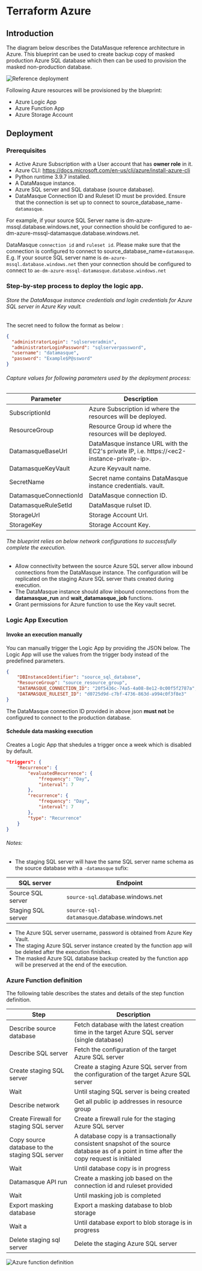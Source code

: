 # Terraform Azure
## Introduction
The diagram below describes the DataMasque reference architecture in Azure. This blueprint can be used to create backup copy of masked production Azure SQL database which then can be used to provision the masked non-production database.

![Reference deployment](Datamasque-azure-blueprints.drawio.png "Reference deployment")

Following Azure resources will be provisioned by the blueprint:
* Azure Logic App
* Azure Function App
* Azure Storage Account

## Deployment
### Prerequisites
* Active Azure Subscription with a User account that has **owner role** in it.
* Azure CLI: https://docs.microsoft.com/en-us/cli/azure/install-azure-cli
* Python runtime 3.9.7 installed.
* A DataMasque instance.
* Azure SQL server and SQL database (source database).
* DataMasque Connection ID and Ruleset ID must be provided. Ensure that the connection is set up to connect to source_database_name`-datamasque`.

For example, if your source SQL Server name is dm-azure-mssql.database.windows.net, your connection should be configured to ae-dm-azure-mssql-datamasque.database.windows.net.

DataMasque `connection id` and `ruleset id`. Please make sure that the connection is configured to connect to source_database_name+`datamasque`. E.g. If your source SQL server name is `dm-azure-mssql.database.windows.net` then your connection should be configured to connect to `ae-dm-azure-mssql-datamasque.database.windows.net`

### Step-by-step process to deploy the logic app.
###### Store the DataMasque instance credentials and login credentials for Azure SQL server in Azure Key vault.
The secret need to follow the format as below :
```json
{
  "administratorLogin": "sqlserveradmin",
  "administratorLoginPassword": "sqlserverpassword",
  "username": "datamasque",
  "password": "Example$P@ssword"
}
```
###### Capture values for following parameters used by the deployment process:
| Parameter                                                                                                              | Description                                                                                                                    |
|------------------------------------------------------------------------------------------------------------------------|--------------------------------------------------------------------------------------------------------------------------------|
| SubscriptionId                                                                                                      | Azure Subscription id where the resources will be deployed.                                    |
| ResourceGroup                                                                                                      | Resource Group id where the resources will be deployed.                                  |
| DatamasqueBaseUrl                                                                                                      | DataMasque instance URL with the EC2's private IP, i.e. https://\<ec2-instance-private-ip>.                                    |
| DatamasqueKeyVault                                                                                                    | Azure Keyvault name.                                                                                   |
| SecretName                                                                                                    | Secret name contains DataMasque instance credentials. vault.                                                                                   |
| DatamasqueConnectionId                                                                                                 | DataMasque connection ID.                                                                                                      |
| DatamasqueRuleSetId                                                                                                    | DataMasque rulset ID.                                                                                                          |
| StorageUrl                                                                                                    | Storage Account Url.                                                                                                          |
| StorageKey                                                                                                    | Storage Account Key.                                                                                                          |

###### The blueprint relies on below network configurations to successfully complete the execution.
* Allow connectivity between the source Azure SQL server allow inbound connections from the DataMasque instance. The configuration will be replicated on the staging Azure SQL server thats created during execution.
* The DataMasque instance should allow inbound connections from the **datamasque_run**  and **wait_datamasque_job** functions.
* Grant permissions for Azure function to use the Key vault secret.

### Logic App Execution
#### Invoke an execution manually
You can manually trigger the Logic App by providing the JSON below. The Logic App will use the values from the trigger body instead of the predefined parameters.
```json
{
    "DBInstanceIdentifier": "source_sql_database",
    "ResourceGroup": "source_resource_group",
    "DATAMASQUE_CONNECTION_ID": "20f5436c-74a5-4a08-8e12-0c00f5f2787a",
    "DATAMASQUE_RULESET_ID": "d0725d9d-c7bf-4736-863d-a994c0f3f8e3"
}
```
The DataMasque connection ID provided in above json **must not** be configured to connect to the production database.

#### Schedule data masking execution
Creates a Logic App that shedules a trigger once a week which is disabled by default.
```json
"triggers": {
    "Recurrence": {
        "evaluatedRecurrence": {
            "frequency": "Day",
            "interval": 7
        },
        "recurrence": {
            "frequency": "Day",
            "interval": 7
        },
        "type": "Recurrence"
    }
}
```
###### Notes:
* The staging SQL server will have the same SQL server name schema as the source database with a `-datamasque` sufix:

| SQL server         | Endpoint                                                                    |
|----------------------|-----------------------------------------------------------------------------|
| Source SQL server  | ``source-sql``.database.windows.net       |
| Staging SQL server | ``source-sql-datamasque``.database.windows.net |

* The Azure SQL server username, password is obtained from Azure Key Vault.
* The staging Azure SQL server instance created by the function app will be deleted after the execution finishes.
* The masked Azure SQL database backup created by the function app will be preserved at the end of the execution.

### Azure Function definition
The following table describes the states and details of the step function definition.

| Step                     | Description                                                           |
|--------------------------|-----------------------------------------------------------------------|
| Describe source database | Fetch database with the latest creation time in the target Azure SQL server (single database)|
| Describe SQL server    | Fetch the configuration of the target Azure SQL server                   |
| Create staging SQL server | Create a staging Azure SQL server from the configuration of the target Azure SQL server             |
| Wait      | Until staging SQL server is being created                                |
| Describe network       | Get all public ip addresses in resource group |
| Create Firewall for staging SQL server          | Create a firewall rule for the staging Azure SQL server          |
| Copy source database to the staging SQL server         | A database copy is a transactionally consistent snapshot of the source database as of a point in time after the copy request is initialed                     |
| Wait        | Until database copy is in progress                             |
| Datamasque API run         | Create a masking job based on the connection id and ruleset provided                                   |
| Wait    | Until masking job is completed                                   |
| Export masking database         | Export a masking database to blob storage                                   |
| Wait a        | Until database export to blob storage is in progress                                   |
| Delete staging sql server         | Delete the staging Azure SQL server                                   |

![Azure function definition](workflow_logicapp.png "Azure Step function")